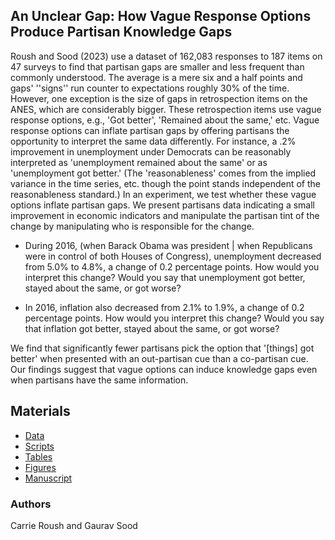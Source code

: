 ## An Unclear Gap: How Vague Response Options Produce Partisan Knowledge Gaps

Roush and Sood (2023) use a dataset of 162,083 responses to 187 items on 47 surveys to find that partisan gaps are smaller and less frequent than commonly understood. The average is a mere six and a half points and gaps' ''signs'' run counter to expectations roughly 30\% of the time. However, one exception is the size of gaps in retrospection items on the ANES, which are considerably bigger. These retrospection items use vague response options, e.g., 'Got better', 'Remained about the same,' etc. Vague response options can inflate partisan gaps by offering partisans the opportunity to interpret the same data differently. For instance, a .2\% improvement in unemployment under Democrats can be reasonably interpreted as 'unemployment remained about the same' or as 'unemployment got better.' (The 'reasonableness' comes from the implied variance in the time series, etc. though the point stands independent of the reasonableness standard.) In an experiment, we test whether these vague options inflate partisan gaps. We present partisans data indicating a small improvement in economic indicators and manipulate the partisan tint of the change by manipulating who is responsible for the change.

* During 2016, (when Barack Obama was president | when Republicans were in control of both Houses of Congress), unemployment decreased from 5.0\% to 4.8\%, a change of 0.2 percentage points. How would you interpret this change? Would you say that unemployment got better, stayed about the same, or got worse?

* In 2016, inflation also decreased from 2.1\% to 1.9\%, a change of 0.2 percentage points. How would you interpret this change? Would you say that inflation got better, stayed about the same, or got worse?

We find that significantly fewer partisans pick the option that '[things] got better' when presented with an out-partisan cue than a co-partisan cue. Our findings suggest that vague options can induce knowledge gaps even when partisans have the same information.

## Materials

* [Data](data/)
* [Scripts](scripts/)
* [Tables](tabs/)
* [Figures](figs/)
* [Manuscript](ms/) 

### Authors

Carrie Roush and Gaurav Sood
